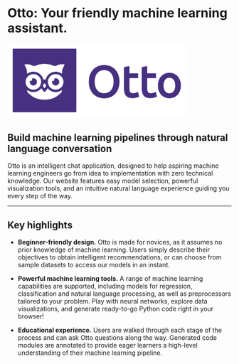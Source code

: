 # Otto: Your friendly machine learning assistant.
<img src="logo.png" width="80%">

## Build machine learning pipelines through natural language conversation
Otto is an intelligent chat application, designed to help aspiring machine learning engineers go from idea to implementation with zero technical knowledge. Our website features easy model selection, powerful visualization tools, and an intuitive natural language experience guiding you every step of the way.

***

## Key highlights

- **Beginner-friendly design.** Otto is made for novices, as it assumes no prior knowledge of machine learning. Users simply describe their objectives to obtain intelligent recommendations, or can choose from sample datasets to access our models in an instant.

- **Powerful machine learning tools.** A range of machine learning capabilities are supported, including models for regression, classification and natural language processing, as well as preprocessors tailored to your problem. Play with neural networks, explore data visualizations, and generate ready-to-go Python code right in your browser!

- **Educational experience.** Users are walked through each stage of the process and can ask Otto questions along the way. Generated code modules are annotated to provide eager learners a high-level understanding of their machine learning pipeline.
